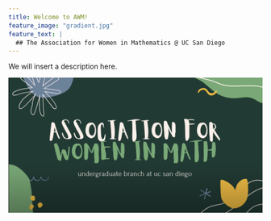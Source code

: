 ```yaml
---
title: Welcome to AWM!
feature_image: "gradient.jpg"
feature_text: |
  ## The Association for Women in Mathematics @ UC San Diego
---
```


We will insert a description here.

[![AWMYouTube](AWMVideoScreenShot.png)](https://www.youtube.com/watch?v=faTobNf-6-k)
